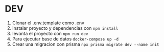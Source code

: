 

# DEV
1. Clonar el .env.template como .env
2. instalar proyecto y dependencias con ``` npm install ```
3. levanta el proyecto con ``` npm run dev ```
4. Para ejecutar base de datos ```docker-compose up -d```
5. Crear una migracion con prisma ``` npx prisma migrate dev --name init ```